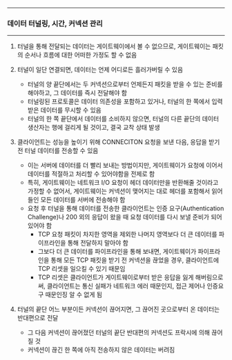 -----
### 데이터 터널링, 시간, 커넥션 관리
-----
1. 터널을 통해 전달되는 데이터는 게이트웨이에서 볼 수 없으므로, 게이트웨이는 패킷의 순서나 흐름에 대한 어떠한 가정도 할 수 없음
2. 터널이 일단 연결되면, 데이터는 언제 어디로든 흘러가버릴 수 있음
   - 터널의 양 끝단에서는 두 커넥션으로부터 언제든지 패킷을 받을 수 있는 준비를 해야하고, 그 데이터를 즉시 전달해야 함
   - 터널링된 프로토콜은 데이터 의존성을 포함하고 있거나, 터널의 한 쪽에서 입력받은 데이터를 무시할 수 있음
   - 터널의 한 쪽 끝단에서 데이터를 소비하지 않으면, 터널의 다른 끝단의 데이터 생산자는 행에 걸리게 될 것이고, 결국 교착 상태 발생

3. 클라이언트는 성능을 높이기 위해 CONNECITON 요청을 보낸 다음, 응답을 받기 전 터널 데이터를 전송할 수 있음
   - 이는 서버에 데이터를 더 빨리 보내는 방법이지만, 게이트웨이가 요청에 이어서 데이터를 적절하고 처리할 수 있어야함을 전제로 함
   - 특히, 게이트웨이는 네트워크 I/O 요청이 헤더 데이터만을 반환해줄 것이라고 가정할 수 없어서, 게이트웨이는 커넥션이 맺어지는 대로 헤더를 포함해서 읽어들인 모든 데이터를 서버에 전송해야 함
   - 요청 후 터널을 통해 데이터를 전송한 클라이언트는 인증 요구(Authentication Challenge)나 200 외의 응답이 왔을 때 요청 데이터를 다시 보낼 준비가 되어 있어야 함
     + TCP 요청 패킷이 차지한 영역을 제외한 나머지 영역보다 더 큰 데이터를 파이프라인을 통해 전달하지 말아야 함
     + 그보다 더 큰 데이터를 파이프라인을 통해 보내면, 게이트웨이가 파이프라인을 통해 모든 TCP 패킷을 받기 전 커넥션을 끊었을 경우, 클라이언트에 TCP 리셋을 일으킬 수 있기 때문임
     + TCP 리셋은 클라이언트가 게이트웨이로부터 받은 응답을 잃게 해버림으로써, 클라이언트는 통신 실패가 네트워크 에러 때문인지, 접근 제어나 인증요구 때문인징 알 수 없게 됨

4. 터널의 끝단 어느 부분이든 커넥션이 끊어지면, 그 끊어진 곳으로부터 온 데이터는 반대편으로 전달
   - 그 다음 커넥션이 끊어졌던 터널의 끝단 반대편의 커넥션도 프락시에 의해 끊어질 것
   - 커넥션이 끊긴 한 쪽에 아직 전송하지 않은 데이터는 버려짐
  

